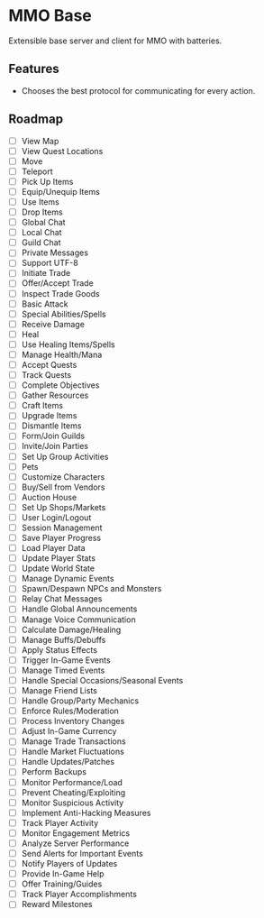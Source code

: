 # MMO Base

Extensible base server and client for MMO with batteries.

## Features

- Chooses the best protocol for communicating for every action.

## Roadmap

- [ ] View Map
- [ ] View Quest Locations
- [ ] Move
- [ ] Teleport
- [ ] Pick Up Items
- [ ] Equip/Unequip Items
- [ ] Use Items
- [ ] Drop Items
- [ ] Global Chat
- [ ] Local Chat
- [ ] Guild Chat
- [ ] Private Messages
- [ ] Support UTF-8
- [ ] Initiate Trade
- [ ] Offer/Accept Trade
- [ ] Inspect Trade Goods
- [ ] Basic Attack
- [ ] Special Abilities/Spells
- [ ] Receive Damage
- [ ] Heal
- [ ] Use Healing Items/Spells
- [ ] Manage Health/Mana
- [ ] Accept Quests
- [ ] Track Quests
- [ ] Complete Objectives
- [ ] Gather Resources
- [ ] Craft Items
- [ ] Upgrade Items
- [ ] Dismantle Items
- [ ] Form/Join Guilds
- [ ] Invite/Join Parties
- [ ] Set Up Group Activities
- [ ] Pets
- [ ] Customize Characters
- [ ] Buy/Sell from Vendors
- [ ] Auction House
- [ ] Set Up Shops/Markets
- [ ] User Login/Logout
- [ ] Session Management
- [ ] Save Player Progress
- [ ] Load Player Data
- [ ] Update Player Stats
- [ ] Update World State
- [ ] Manage Dynamic Events
- [ ] Spawn/Despawn NPCs and Monsters
- [ ] Relay Chat Messages
- [ ] Handle Global Announcements
- [ ] Manage Voice Communication
- [ ] Calculate Damage/Healing
- [ ] Manage Buffs/Debuffs
- [ ] Apply Status Effects
- [ ] Trigger In-Game Events
- [ ] Manage Timed Events
- [ ] Handle Special Occasions/Seasonal Events
- [ ] Manage Friend Lists
- [ ] Handle Group/Party Mechanics
- [ ] Enforce Rules/Moderation
- [ ] Process Inventory Changes
- [ ] Adjust In-Game Currency
- [ ] Manage Trade Transactions
- [ ] Handle Market Fluctuations
- [ ] Handle Updates/Patches
- [ ] Perform Backups
- [ ] Monitor Performance/Load
- [ ] Prevent Cheating/Exploiting
- [ ] Monitor Suspicious Activity
- [ ] Implement Anti-Hacking Measures
- [ ] Track Player Activity
- [ ] Monitor Engagement Metrics
- [ ] Analyze Server Performance
- [ ] Send Alerts for Important Events
- [ ] Notify Players of Updates
- [ ] Provide In-Game Help
- [ ] Offer Training/Guides
- [ ] Track Player Accomplishments
- [ ] Reward Milestones
